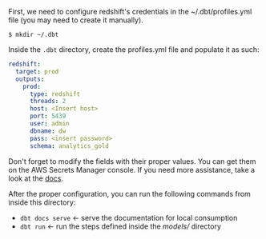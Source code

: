 First, we need to configure redshift's credentials in the ~/.dbt/profiles.yml file (you may need to create it manually).

```
$ mkdir ~/.dbt
```

Inside the `.dbt` directory, create the profiles.yml file and populate it as such:

```yaml
redshift:
  target: prod
  outputs:
    prod:
      type: redshift
      threads: 2
      host: <Insert host>
      port: 5439
      user: admin
      dbname: dw
      pass: <insert password>
      schema: analytics_gold
```

Don't forget to modify the fields with their proper values. You can get them on the AWS Secrets Manager console.
If you need more assistance, take a look at the [docs](https://docs.getdbt.com/docs/introduction#database-connections).

After the proper configuration, you can run the following commands from inside this directory:
* `dbt docs serve` <- serve the documentation for local consumption
* `dbt run`        <- run the steps defined inside the _models/_ directory